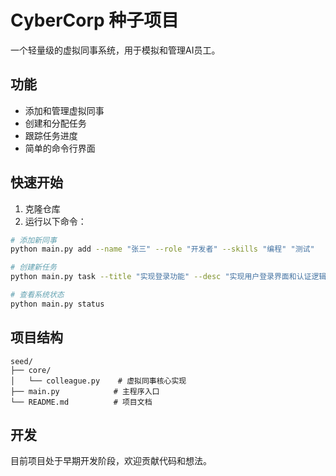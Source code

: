 # CyberCorp 种子项目

一个轻量级的虚拟同事系统，用于模拟和管理AI员工。

## 功能

- 添加和管理虚拟同事
- 创建和分配任务
- 跟踪任务进度
- 简单的命令行界面

## 快速开始

1. 克隆仓库
2. 运行以下命令：

```bash
# 添加新同事
python main.py add --name "张三" --role "开发者" --skills "编程" "测试"

# 创建新任务
python main.py task --title "实现登录功能" --desc "实现用户登录界面和认证逻辑" --priority high

# 查看系统状态
python main.py status
```

## 项目结构

```
seed/
├── core/
│   └── colleague.py    # 虚拟同事核心实现
├── main.py            # 主程序入口
└── README.md          # 项目文档
```

## 开发

目前项目处于早期开发阶段，欢迎贡献代码和想法。

